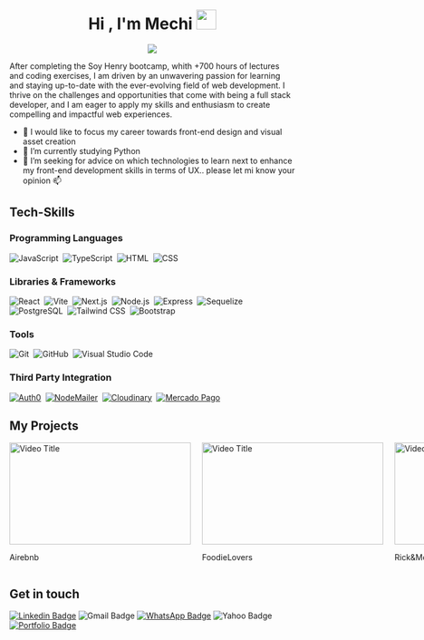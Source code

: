 
<h1 align="center">Hi , I'm Mechi <img src="https://media.giphy.com/media/hvRJCLFzcasrR4ia7z/giphy.gif" width="35"></h1>
<p align="center">
  <img src="https://readme-typing-svg.herokuapp.com?font=Time+New+Roman&color=%4A454B&size=25&center=true&vCenter=true&width=600&height=100&lines=I+Am+A+Full+Stack+Developer,;Welcome+to+my+Github">
</p>
<p>After completing the Soy Henry bootcamp, whith +700 hours of lectures and coding exercises, I am driven by an unwavering passion for learning and staying up-to-date with the ever-evolving field of web development. I thrive on the challenges and opportunities that come with being a full stack developer, and I am eager to apply my skills and enthusiasm to create compelling and impactful web experiences.</p>

- 🌱 I would like to focus my career towards front-end design and visual asset creation
- 🔭 I’m currently studying Python
- 🤔 I’m seeking for advice on which technologies to learn next to enhance my front-end development skills in terms of UX.. please let mi know your opinion 📫

## Tech-Skills
### Programming Languages
![JavaScript](https://img.shields.io/badge/-JavaScript-05122A?style=flat&logo=javascript)&nbsp;
![TypeScript](https://img.shields.io/badge/-TypeScript-05122A?style=flat&logo=typescript)&nbsp;
![HTML](https://img.shields.io/badge/-HTML-05122A?style=flat&logo=HTML5)&nbsp;
![CSS](https://img.shields.io/badge/-CSS-05122A?style=flat&logo=CSS3&logoColor=1572B6)&nbsp;

### Libraries & Frameworks
![React](https://img.shields.io/badge/-React-05122A?style=flat&logo=react)&nbsp;
![Vite](https://img.shields.io/badge/-Vite-05122A?style=flat&logo=vite)&nbsp;
![Next.js](https://img.shields.io/badge/-Next.js-05122A?style=flat&logo=next.js)&nbsp;
![Node.js](https://img.shields.io/badge/-Node.js-05122A?style=flat&logo=node.js)&nbsp;
![Express](https://img.shields.io/badge/-Express-05122A?style=flat&logo=express)&nbsp;
![Sequelize](https://img.shields.io/badge/-Sequelize-05122A?style=flat&logo=sequelize)&nbsp;
![PostgreSQL](https://img.shields.io/badge/-PostgreSQL-05122A?style=flat&logo=postgresql)&nbsp;
![Tailwind CSS](https://img.shields.io/badge/-Tailwind%20CSS-05122A?style=flat&logo=tailwind-css)&nbsp;
![Bootstrap](https://img.shields.io/badge/-Bootstrap-05122A?style=flat&logo=bootstrap&logoColor=563D7C)&nbsp;

### Tools
![Git](https://img.shields.io/badge/-Git-05122A?style=flat&logo=git)&nbsp;
![GitHub](https://img.shields.io/badge/-GitHub-05122A?style=flat&logo=github)&nbsp;
![Visual Studio Code](https://img.shields.io/badge/-Visual%20Studio%20Code-05122A?style=flat&logo=visual-studio-code&logoColor=007ACC)&nbsp;

### Third Party Integration
[![Auth0](https://img.shields.io/badge/-Auth0-05122A?style=flat&logo=auth0&logoColor=EB5424)](https://auth0.com/)&nbsp;
[![NodeMailer](https://img.shields.io/badge/-NodeMailer-05122A?style=flat&logo=nodemailer&logoColor=FFFFFF)](https://nodemailer.com/)&nbsp;
[![Cloudinary](https://img.shields.io/badge/-Cloudinary-05122A?style=flat&logo=cloudinary&logoColor=FFFFFF)](https://cloudinary.com/)&nbsp;
[![Mercado Pago](https://img.shields.io/badge/-Mercado%20Pago-05122A?style=flat&logo=mercadopago&logoColor=FDBF00)](https://www.mercadopago.com/)&nbsp;
## My Projects
<div style="display: flex; gap: 20px;">
  <div style="flex: 1;">
    <a href="https://youtu.be/EI7aJW3Hgww">
      <img src="https://img.youtube.com/vi/EI7aJW3Hgww/0.jpg" alt="Video Title" style="width: 320px; height: 180px; object-fit: cover;">
    </a>
    <p>Airebnb</p>
  </div>
  
  <div style="flex: 1;">
    <a href="https://youtu.be/SJvKPsnBYao">
      <img src="https://img.youtube.com/vi/SJvKPsnBYao/0.jpg" alt="Video Title" style="width: 320px; height: 180px; object-fit: cover;">
    </a>
    <p>FoodieLovers</p>
  </div>
  
  <div style="flex: 1;">
    <a href="https://youtu.be/gX0y3v-uYy4">
      <img src="https://img.youtube.com/vi/gX0y3v-uYy4/0.jpg" alt="Video Title" style="width: 320px; height: 180px; object-fit: cover;">
    </a>
    <p>Rick&Morty</p>
  </div>
</div>

## Get in touch
[![Linkedin Badge](https://img.shields.io/badge/-Linkedin-0A66C2?style=flat&logo=Linkedin&logoColor=white&link=https://www.linkedin.com/in/mercedespoisson/)](https://www.linkedin.com/in/mercedespoisson/)
![Gmail Badge](https://img.shields.io/badge/-Gmail-DD4B39?style=flat&logo=Gmail&logoColor=white&link=mailto:mercedespoisson@gmail.com)
[![WhatsApp Badge](https://img.shields.io/badge/-WhatsApp-4AC959?style=flat&logo=whatsapp&logoColor=white&link=https://wa.me/1158335017)](https://wa.me/1158335017)
![Yahoo Badge](https://img.shields.io/badge/-Yahoo-6E1A8D?style=flat&logo=yahoo&logoColor=white&link=mailto:mercedespoisson@yahoo.com)
[![Portfolio Badge](https://img.shields.io/badge/-Portfolio-05122A?style=flat&logo=portfolio&logoColor=white&link=https://portfolio-blush-three-21.vercel.app/)](https://portfolio-blush-three-21.vercel.app/)

<!--
**MercedesPoisson/MercedesPoisson** is a ✨ _special_ ✨ repository because its `README.md` (this file) appears on your GitHub profile.

Here are some ideas to get you started:

- 🔭 I’m currently working on ...
- 🌱 I’m currently learning ...
- 👯 I’m looking to collaborate on ...
- 🤔 I’m looking for help with ...
- 💬 Ask me about ...
- 📫 How to reach me: ...
- 😄 Pronouns: ...
- ⚡ Fun fact: ...
-->

